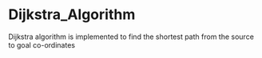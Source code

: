# Dijkstra_Algorithm
Dijkstra algorithm is implemented to find the shortest path from the source to goal co-ordinates
